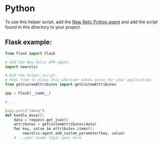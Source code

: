 # Python

To use this helper script, add the [New Relic Python agent](https://docs.newrelic.com/docs/apm/agents/python-agent/getting-started/introduction-new-relic-python/) and add the script found in this directory to your project.

## Flask example:

```python
from flask import Flask

# Add the New Relic APM agent.
import newrelic

# Add the helper script.
# Feel free to place this wherever makes sense for your application.
from getCustomAttributes import getCustomAttributes

app = Flask(__name__)

# ...

@app.post("/move")
def handle_move():
    data = request.get_json()
    attributes = getCustomAttributes(data)
    for key, value in attributes.items():
        newrelic.agent.add_custom_parameter(key, value)
    # ...your snake logic goes here
```
